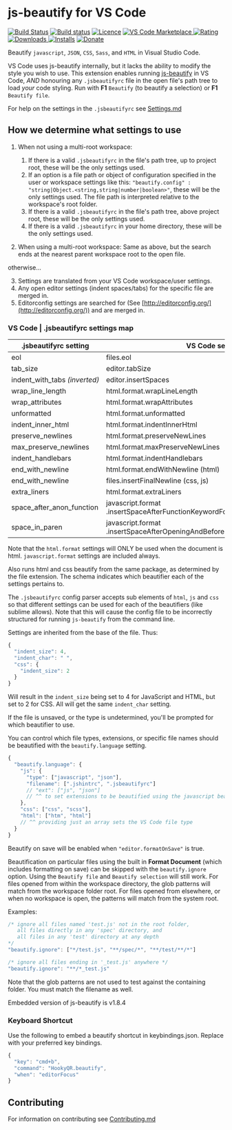 # js-beautify for VS Code

[![Build Status](https://api.travis-ci.org/HookyQR/VSCodeBeautify.svg?branch=master)](https://travis-ci.org/HookyQR/VSCodeBeautify) [![Build status](https://ci.appveyor.com/api/projects/status/mu73cgat3r1t0weu/branch/master?svg=true)](https://ci.appveyor.com/project/HookyQR/vscodebeautify) [![Licence](https://img.shields.io/github/license/HookyQR/VSCodeBeautify.svg)](https://github.com/HookyQR/VSCodeBeautify)
[![VS Code Marketplace](https://vsmarketplacebadge.apphb.com/version-short/HookyQR.beautify.svg) ![Rating](https://vsmarketplacebadge.apphb.com/rating-short/HookyQR.beautify.svg) ![Downloads](https://vsmarketplacebadge.apphb.com/downloads-short/HookyQR.beautify.svg) ![Installs](https://vsmarketplacebadge.apphb.com/installs-short/HookyQR.beautify.svg)](https://marketplace.visualstudio.com/items?itemName=HookyQR.beautify)
[![Donate](https://img.shields.io/badge/donate-paypal-brightgreen.svg)](https://paypal.me/HookyQR)

Beautify `javascript`, `JSON`, `CSS`, `Sass`, and `HTML` in Visual Studio Code.

VS Code uses js-beautify internally, but it lacks the ability to modify the style you wish to use. This extension enables running [js-beautify](http://jsbeautifier.org/) in VS Code, _AND_ honouring any `.jsbeautifyrc` file in the open file's path tree to load *your* code styling. Run with  **F1** `Beautify` (to beautify a selection) or **F1** `Beautify file`.

For help on the settings in the `.jsbeautifyrc` see [Settings.md](https://github.com/HookyQR/VSCodeBeautify/blob/master/Settings.md)

## How we determine what settings to use

1. When not using a multi-root workspace:
    1. If there is a valid `.jsbeautifyrc` in the file's path tree, up to project root, these will be the only settings used.
    2. If an option is a file path or object of configuration specified in the user or workspace settings like this: `"beautify.config" : "string|Object.<string,string|number|boolean>"`, these will be the only settings used. The file path is interpreted relative to the workspace's root folder.
    3. If there is a valid `.jsbeautifyrc` in the file's path tree, above project root, these will be the only settings used.
    4. If there is a valid `.jsbeautifyrc` in your home directory, these will be the only settings used.

2. When using a multi-root workspace:
  Same as above, but the search ends at the nearest parent workspace root to the open file.

otherwise...

3. Settings are translated from your VS Code workspace/user settings.
4. Any open editor settings (indent spaces/tabs) for the specific file are merged in.
5. Editorconfig settings are searched for (See [http://editorconfig.org/](http://editorconfig.org/)) and are merged in.

### VS Code | .jsbeautifyrc settings map

.jsbeautifyrc setting         | VS Code setting
---                           | ---
eol                           | files.eol
tab_size                      | editor.tabSize
indent_with_tabs&nbsp;_(inverted)_ | editor.insertSpaces
wrap_line_length              | html.format.wrapLineLength
wrap_attributes               | html.format.wrapAttributes
unformatted                   | html.format.unformatted
indent_inner_html             | html.format.indentInnerHtml
preserve_newlines             | html.format.preserveNewLines
max_preserve_newlines         | html.format.maxPreserveNewLines
indent_handlebars             | html.format.indentHandlebars
end_with_newline              | html.format.endWithNewline (html)
end_with_newline              | files.insertFinalNewline (css, js)
extra_liners                  | html.format.extraLiners
space_after_anon_function | javascript.format<br> .insertSpaceAfterFunctionKeywordForAnonymousFunctions
space_in_paren | javascript.format<br> .insertSpaceAfterOpeningAndBeforeClosingNonemptyParenthesis

Note that the `html.format` settings will ONLY be used when the document is html. `javascript.format` settings are included always.

Also runs html and css beautify from the same package, as determined by the file extension. The schema indicates which beautifier each of the settings pertains to.

The `.jsbeautifyrc` config parser accepts sub elements of `html`, `js` and `css` so that different settings can be used for each of the beautifiers (like sublime allows). Note that this will cause the config file to be incorrectly structured for running `js-beautify` from the command line.

Settings are inherited from the base of the file. Thus:

```javascript
{
  "indent_size": 4,
  "indent_char": " ",
  "css": {
    "indent_size": 2
  }
}
```

Will result in the `indent_size` being set to 4 for JavaScript and HTML, but set to 2 for CSS. All will get the same `indent_char` setting.

If the file is unsaved, or the type is undetermined, you'll be prompted for which beautifier to use.

You can control which file types, extensions, or specific file names should be beautified with the `beautify.language` setting.

```javascript
{
  "beautify.language": {
    "js": {
      "type": ["javascript", "json"],
      "filename": [".jshintrc", ".jsbeautifyrc"]
      // "ext": ["js", "json"]
      // ^^ to set extensions to be beautified using the javascript beautifier
    },
    "css": ["css", "scss"],
    "html": ["htm", "html"]
    // ^^ providing just an array sets the VS Code file type
  }
}
```

Beautify on save will be enabled when `"editor.formatOnSave"` is true.

Beautification on particular files using the built in **Format Document** (which includes formatting on save) can be skipped with the `beautify.ignore` option. Using the `Beautify file` and `Beautify selection` will still work. For files opened from within the workspace directory, the glob patterns will match from the workspace folder root. For files opened from elsewhere, or when no workspace is open, the patterns will match from the system root.

Examples:

```javascript
/* ignore all files named 'test.js' not in the root folder,
   all files directly in any 'spec' directory, and
   all files in any 'test' directory at any depth
*/
"beautify.ignore": ["*/test.js", "**/spec/*", "**/test/**/*"]

/* ignore all files ending in '_test.js' anywhere */
"beautify.ignore": "**/*_test.js"
```

Note that the glob patterns are not used to test against the containing folder. You must match the filename as well.

Embedded version of js-beautify is v1.8.4

### Keyboard Shortcut

Use the following to embed a beautify shortcut in keybindings.json. Replace with your preferred key bindings.

```javascript
{
  "key": "cmd+b",
  "command": "HookyQR.beautify",
  "when": "editorFocus"
}
```

## Contributing

For information on contributing see [Contributing.md](https://github.com/HookyQR/VSCodeBeautify/blob/master/.github/CONTRIBUTING.md)
